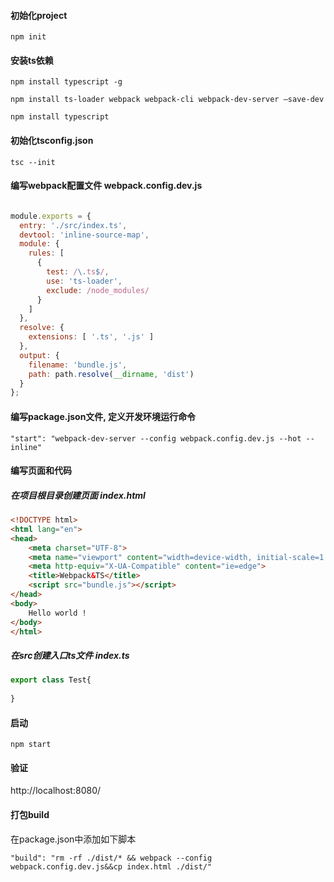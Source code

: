 #### 初始化project 

`npm init`

#### 安装ts依赖

`npm install typescript -g`

`npm install ts-loader webpack webpack-cli webpack-dev-server —save-dev`

`npm install typescript`

#### 初始化tsconfig.json

`tsc --init`

#### 编写webpack配置文件 webpack.config.dev.js

```javascript

module.exports = {
  entry: './src/index.ts',
  devtool: 'inline-source-map',
  module: {
    rules: [
      {
        test: /\.ts$/,
        use: 'ts-loader',
        exclude: /node_modules/
      }
    ]
  },
  resolve: {
    extensions: [ '.ts', '.js' ]
  },
  output: {
    filename: 'bundle.js',
    path: path.resolve(__dirname, 'dist')
  }
}; 
```

#### 编写package.json文件, 定义开发环境运行命令

`"start": "webpack-dev-server --config webpack.config.dev.js --hot --inline"`

#### 编写页面和代码

##### 在项目根目录创建页面 ***index.html***

```html
<!DOCTYPE html>
<html lang="en">
<head>
    <meta charset="UTF-8">
    <meta name="viewport" content="width=device-width, initial-scale=1.0">
    <meta http-equiv="X-UA-Compatible" content="ie=edge">
    <title>Webpack&TS</title>
    <script src="bundle.js"></script>
</head>
<body>
    Hello world !
</body>
</html>
```

##### 在src创建入口ts文件 ***index.ts***

```typescript
export class Test{
    
}
```

#### 启动

`npm start`

#### 验证

http://localhost:8080/

#### 打包build

在package.json中添加如下脚本

`"build": "rm -rf ./dist/* && webpack --config webpack.config.dev.js&&cp index.html ./dist/"`